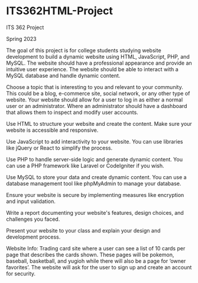 # ITS362HTML-Project
ITS 362 Project

Spring 2023

The goal of this project is for college students studying website development to build a dynamic website using HTML, JavaScript, PHP, and MySQL. The website should have a professional appearance and provide an intuitive user experience. The website should be able to interact with a MySQL database and handle dynamic content.


Choose a topic that is interesting to you and relevant to your community. This could be a blog, e-commerce site, social network, or any other type of website. Your website should allow for a user to log in as either a normal user or an administrator. Where an administrator should have a dashboard that allows them to inspect and modify user accounts.


Use HTML to structure your website and create the content. Make sure your website is accessible and responsive.

Use JavaScript to add interactivity to your website. You can use libraries like jQuery or React to simplify the process.

Use PHP to handle server-side logic and generate dynamic content. You can use a PHP framework like Laravel or CodeIgniter if you wish.

Use MySQL to store your data and create dynamic content. You can use a database management tool like phpMyAdmin to manage your database.

Ensure your website is secure by implementing measures like encryption and input validation.

Write a report documenting your website's features, design choices, and challenges you faced.

Present your website to your class and explain your design and development process.



Website Info:
Trading card site where a user can see a list of 10 cards per page that describes the cards shown. These pages will be pokemon, baseball, basketball, and yugioh while there will also be a page for ‘owner favorites’. The website will ask for the user to sign up and create an account for security.
